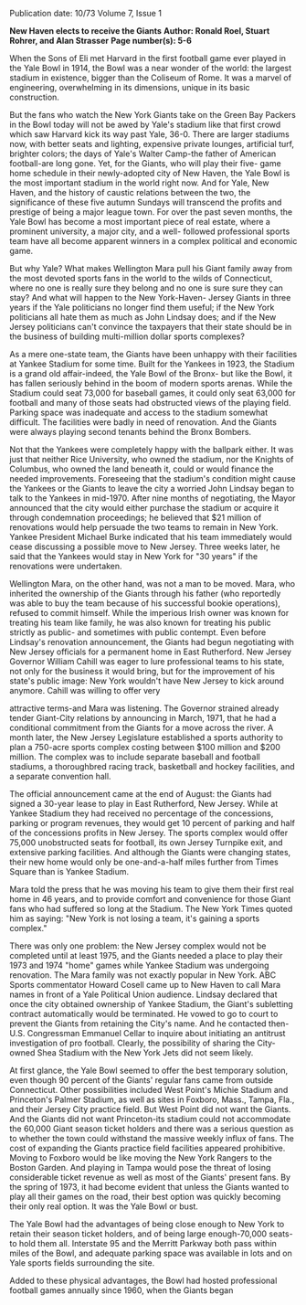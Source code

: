 Publication date: 10/73
Volume 7, Issue 1

**New Haven elects to receive the Giants**
**Author: Ronald Roel, Stuart Rohrer, and Alan Strasser**
**Page number(s): 5-6**

When the Sons of Eli met Harvard 
in the first football game ever 
played in the Yale Bowl in 1914, 
the Bowl was a near wonder of the 
world: the largest stadium in 
existence, bigger than the Coliseum 
of Rome. It was a marvel of 
engineering, overwhelming in its 
dimensions, unique in its basic 
construction. 

But the fans who watch the New 
York Giants take on the Green Bay 
Packers in the Bowl today will not 
be awed by Yale's stadium like that 
first crowd which saw Harvard kick 
its way past Yale, 36-0. There are 
larger stadiums now, with better 
seats and lighting, expensive private 
lounges, artificial turf, brighter 
colors; the days of Yale's Walter 
Camp-the father of American 
football-are long gone. Yet, for the 
Giants, who will play their five-
game home schedule in their 
newly-adopted city of New Haven, 
the Yale Bowl is the most important stadium in the world right 
now. And for Yale, New Haven, 
and the history of caustic relations 
between the two, the significance 
of these five autumn Sundays 
will transcend the profits and 
prestige of being a major league 
town. For over the past seven 
months, the Yale Bowl has become 
a most important piece of real 
estate, where a prominent university, a major city, and a well-
followed professional sports team 
have all become apparent winners in a complex political and 
economic game. 

But why Yale? 
What makes Wellington Mara 
pull his Giant family away from 
the most devoted sports fans in 
the world to the wilds of Connecticut, where no one is really sure 
they belong and no one is sure 
sure they can stay? And what will 
happen to the New York-Haven-
Jersey Giants in three years if the 
Yale politicians no longer find 
them useful; if the New York politicians all hate them as much as 
John Lindsay does; and if the New 
Jersey politicians can't convince 
the taxpayers that their state 
should be in the business of building multi-million dollar sports 
complexes? 

As a mere one-state team, the 
Giants have been unhappy with 
their facilities at Yankee Stadium 
for some time. Built for the Yankees in 1923, the Stadium is a 
grand old affair-indeed, the Yale 
Bowl of the Bronx- but like the 
Bowl, it has fallen seriously behind 
in the boom of modern sports 
arenas. While the Stadium could 
seat 73,000 for baseball games, 
it could only seat 63,000 for football and many of those seats had 
obstructed views of the playing 
field. Parking space was inadequate 
and access to the stadium somewhat difficult. The facilities were 
badly in need of renovation. And 
the Giants were always playing 
second tenants behind the Bronx 
Bombers. 

Not that the Yankees were completely happy with the ballpark 
either. It was just that neither Rice 
University, who owned the stadium, 
nor the Knights of Columbus, who 
owned the land beneath it, could 
or would finance the needed improvements. Foreseeing that the 
stadium's condition might cause 
the Yankees or the Giants to leave 
the city a worried John Lindsay 
began to talk to the Yankees in 
mid-1970. After nine months of 
negotiating, the Mayor announced 
that the city would either purchase the stadium or acquire it 
through condemnation proceedings; he believed that $21 million 
of renovations would help persuade 
the two teams to remain in New 
York. Yankee President Michael 
Burke indicated that his team immediately would cease discussing 
a possible move to New Jersey. 
Three weeks later, he said that the 
Yankees would stay in New York 
for "30 years" if the renovations 
were undertaken. 

Wellington Mara, on the other 
hand, was not a man to be moved. 
Mara, who inherited the ownership 
of the Giants through his father (who reportedly was able 
to buy the team because of his 
successful bookie operations), refused to commit himself. While 
the imperious Irish owner was 
known for treating his team like 
family, he was also known for 
treating his public strictly as public- and sometimes with public 
contempt. Even before Lindsay's 
renovation announcement, the 
Giants had begun negotiating with 
New Jersey officials for a permanent home in East Rutherford. New 
Jersey Governor William Cahill was 
eager to lure professional teams 
to his state, not only for the business it would bring, but for the 
improvement of his state's public 
image: New York wouldn't have 
New Jersey to kick around anymore. 
Cahill was willing to offer very


attractive terms-and Mara was 
listening. The Governor strained 
already tender Giant-City relations 
by announcing in March, 1971, 
that he had a conditional commitment from the Giants for a move 
across the river. A month later, 
the New Jersey Legislature established a sports authority to plan 
a 750-acre sports complex costing 
between $100 million and $200 
million. The complex was to include separate baseball and football stadiums, a thoroughbred 
racing track, basketball and hockey 
facilities, and a separate convention 
hall. 

The official announcement came 
at the end of August: the Giants 
had signed a 30-year lease to play 
in East Rutherford, New Jersey. 
While at Yankee Stadium they had 
received no percentage of the concessions, parking or program revenues, they would get 10 percent 
of parking and half of the concessions profits in New Jersey. The 
sports complex would offer 75,000 
unobstructed seats for football, its 
own Jersey Turnpike exit, and 
extensive parking facilities. And 
although the Giants were changing 
states, their new home would only 
be one-and-a-half miles further 
from Times Square than is Yankee 
Stadium. 

Mara told the press that he was 
moving his team to give them their 
first real home in 46 years, and to 
provide comfort and convenience 
for those Giant fans who had suffered so long at the Stadium. The 
New York Times quoted him as 
saying: "New York is not losing a 
team, it's gaining a sports complex." 

There was only one problem: the 
New Jersey complex would not be 
completed until at least 1975, and 
the Giants needed a place to play 
their 1973 and 1974 "home" games 
while Yankee Stadium was undergoing renovation. The Mara family 
was not exactly popular in New 
York. ABC Sports commentator 
Howard Cosell came up to New 
Haven to call Mara names in front 
of a Yale Political Union audience. 
Lindsay declared that once the city 
obtained ownership of Yankee 
Stadium, the Giant's subletting 
contract automatically would be 
terminated. He vowed to go to 
court to prevent the Giants from 
retaining the City's name. And he 
contacted then-U.S. Congressman 
Emmanuel Cellar to inquire about 
initiating an antitrust investigation 
of pro football. Clearly, the possibility of sharing the City-owned 
Shea Stadium with the New York 
Jets did not seem likely. 

At first glance, the Yale Bowl 
seemed to offer the best temporary 
solution, even though 90 percent 
of the Giants' regular fans came 
from outside Connecticut. Other 
possibilities included West Point's 
Michie Stadium and Princeton's 
Palmer Stadium, as well as sites 
in Foxboro, Mass., Tampa, Fla., 
and their Jersey City practice 
field. But West Point did not 
want the Giants. And the Giants 
did not want Princeton-its stadium could not accommodate the 
60,000 Giant season ticket holders 
and there was a serious question 
as to whether the town could 
withstand the massive weekly 
influx of fans. The cost of expanding the Giants practice field 
facilities appeared prohibitive. 
Moving to Foxboro would be like 
moving the New York Rangers 
to the Boston Garden. And playing 
in Tampa would pose the threat 
of losing considerable ticket revenue as well as most of the Giants' 
present fans. By the spring of 
1973, it had become evident that 
unless the Giants wanted to play 
all their games on the road, their 
best option was quickly becoming 
their only real option. It was the 
Yale Bowl or bust. 

The Yale Bowl had the advantages of being close enough to 
New York to retain their season 
ticket holders, and of being large 
enough-70,000 seats-to hold 
them all. Interstate 95 and the 
Merritt Parkway both pass within 
miles of the Bowl, and adequate 
parking space was available in lots 
and on Yale sports fields surrounding the site. 

Added to these physical advantages, the Bowl had hosted professional football games annually 
since 1960, when the Giants began